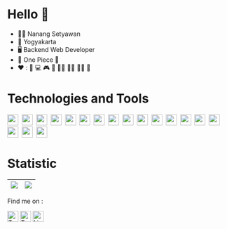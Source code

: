# Hello :wave:

- :raising_hand_man: Nanang Setyawan
- :house_with_garden: Yogyakarta <img src="https://raw.githubusercontent.com/madebybowtie/FlagKit/master/Assets/PNG/ID%402x.png" height="15" />
- :desktop_computer:	Backend Web Developer
- :movie_camera: One Piece :womans_hat:
- :heart: : :movie_camera: :computer: :video_game: :8ball: :swimming_man: 	:running_man: :weight_lifting_man: :muscle:



<!-- ![Snake animation](https://github.com/NangStywn/NangStywn/blob/output/github-user-contribution.svg) 
<a href="#"> <img src="https://github.com/GuillaumeFalourd/GuillaumeFalourd/blob/output/github-contribution-grid-snake.svg"/>-->
   
  # Technologies and Tools


  <img src="https://img.shields.io/badge/HTML5-E34F26?style=for-the-badge&logo=html5&logoColor=white" height="25" />&nbsp;
  <img src="https://img.shields.io/badge/CSS-1572B6?style=for-the-badge&logo=css3&logoColor=ff"  height="25" />&nbsp;
  <img src="https://img.shields.io/badge/Bootstrap-7952B3?style=for-the-badge&logo=bootstrap&logoColor=white"  height="25" />&nbsp;
  <img src="https://img.shields.io/badge/JavaScript-F7DF1E?style=for-the-badge&logo=JavaScript&logoColor=black"  height="25" />&nbsp;
  <img src="https://img.shields.io/badge/PHP-777BB4?style=for-the-badge&logo=php&logoColor=white"  height="25" />&nbsp;
  <img src="https://img.shields.io/badge/Laravel-FF2D20?style=for-the-badge&logo=laravel&logoColor=white"  height="25" />&nbsp;
  <img src="https://img.shields.io/badge/Python-14354C?style=for-the-badge&logo=python&logoColor=white"  height="25" />&nbsp;
  <img src="https://img.shields.io/badge/jQuery-0769AD?style=for-the-badge&logo=jquery&logoColor=white"  height="25" />&nbsp;
  <img src="https://img.shields.io/badge/Node.js-339933?style=for-the-badge&logo=node.js&logoColor=white" height="25" />&nbsp;
  <img src="https://img.shields.io/badge/NPM-CB3837?style=for-the-badge&logo=npm&logoColor=white"  height="25" />&nbsp;
  <img src="https://img.shields.io/badge/Express-000000?style=for-the-badge&logo=express&logoColor=white" height="25" />&nbsp;
  <img src="https://img.shields.io/badge/Docker-2496ED?style=for-the-badge&logo=docker&logoColor=white" height="25" />&nbsp;
  <img src="https://img.shields.io/badge/Heroku-430098?style=for-the-badge&logo=heroku&logoColor=white"  height="25" />&nbsp;
  <img src="https://img.shields.io/badge/GitHub-181717?style=for-the-badge&logo=github&logoColor=white"  height="25" />&nbsp;
  <img src="https://img.shields.io/badge/VScode-007ACC?style=for-the-badge&logo=visual-studio-code&logoColor=white" height="25" />&nbsp;
  <img src="https://img.shields.io/badge/MySQL-4479A1?style=for-the-badge&logo=mysql&logoColor=white" height="25" />&nbsp;
  <img src="https://img.shields.io/badge/MongoDB-47A248?style=for-the-badge&logo=mongodb&logoColor=white" height="25" />&nbsp;
  <img src="https://img.shields.io/badge/PostgreSQL-4479A1?style=for-the-badge&logo=postgresql&logoColor=white" height="25" />&nbsp;

# Statistic
| <a href="#"><img align="center" src="https://github-readme-stats.vercel.app/api?username=NangStywn&show_icons=true&include_all_commits=true&theme=radical&hide_border=true"/></a> | <a href="#"><img align="center" src="https://github-readme-stats.vercel.app/api/top-langs/?username=NangStywn&layout=compact&theme=radical&hide_border=true" /></a> |
| ------------- | ------------- |

 Find me on : <br>
  

<a href="https://facebook.com/nng96"><img src="https://img.shields.io/badge/-1877F2?logo=facebook&logoColor=white" alt="TypeScript logo" title="TypeScript" height="25" /></a>
  <a href="https://instagram.com/nanang_stywn"><img src="https://img.shields.io/badge/-E4405F?logo=instagram&logoColor=white" alt="TypeScript logo" title="TypeScript" height="25" /></a>
  <a href="https://www.linkedin.com/in/nanang-setyawan-bbb32b1ba"><img src="https://img.shields.io/badge/-282C34?logo=linkedin&logoColor=0077B5" alt="LinkedIn logo" title="LinkedIn" height="25" /></a>


